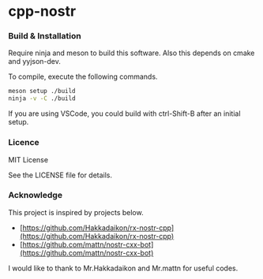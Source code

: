 # cpp-nostr

### Build & Installation
Require ninja and meson to build this software.
Also this depends on cmake and yyjson-dev.

To compile, execute the following commands.
```sh
meson setup ./build
ninja -v -C ./build
```

If you are using VSCode, you could build with ctrl-Shift-B after an initial setup.

### Licence
MIT License

See the LICENSE file for details.

### Acknowledge

This project is inspired by projects below.

* [https://github.com/Hakkadaikon/rx-nostr-cpp](https://github.com/Hakkadaikon/rx-nostr-cpp)
* [https://github.com/mattn/nostr-cxx-bot](https://github.com/mattn/nostr-cxx-bot)

I would like to thank to Mr.Hakkadaikon and Mr.mattn for useful codes.